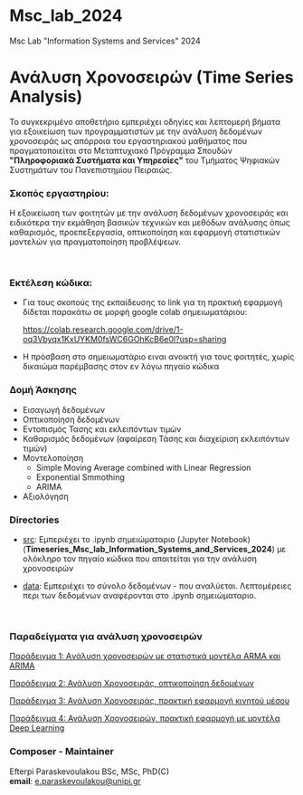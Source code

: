 # Msc_lab_2024
Msc Lab "Information Systems and Services" 2024


# Ανάλυση Χρονοσειρών (Τime Series Analysis)

Το συγκεκριμένο αποθετήριο εμπεριέχει οδηγίες και λεπτομερή βήματα για εξοικείωση των προγραμματιστών με την ανάλυση δεδομένων χρονοσειράς ως απόρροια του εργαστηριακού μαθήματος που πραγματοποιείται στο Μεταπτυχιακό Πρόγραμμα Σπουδών **"Πληροφοριακά Συστήματα και Υπηρεσίες"** του Τμήματος Ψηφιακών Συστημάτων του Πανεπιστημίου Πειραιώς.



### Σκοπός εργαστηρίου:

H εξοικείωση των φοιτητών με την ανάλυση δεδομένων χρονοσειράς και ειδικότερα την εκμάθηση βασικών τεχνικών και μεθόδων ανάλυσης όπως καθαρισμός, προεπεξεργασία, οπτικοποίηση και εφαρμογή στατιστικών μοντελών για πραγματοποίηση προβλέψεων.

<br>


### Εκτέλεση κώδικα:

- Για τους σκοπούς της εκπαίδευσης το link για τη πρακτική εφαρμογή δίδεται παρακάτω σε μορφή google colab σημειωματάριου:

    https://colab.research.google.com/drive/1-oq3Vbyqx1KxUYKM0fsWC6GOhKcB6e0l?usp=sharing 

- H πρόσβαση στο σημειωματάριο ειναι ανοικτή για τους φοιτητές, χωρίς δικαιώμα παρέμβασης στον εν λόγω πηγαίο κώδικα

### Δομή Άσκησης
- Εισαγωγή δεδομένων
- Οπτικοποίηση δεδομένων
- Εντοπισμός Τασης και εκλειπόντων τιμών
- Καθαρισμός δεδομένων (αφαίρεση Τάσης και διαχείριση εκλειπόντων τιμών)
- Μοντελοποίηση
    - Simple Moving Average combined with Linear Regression
    - Exponential Smmothing
    - ARIMA 
- Αξιολόγηση 

### Directories

- [src](src): Εμπεριέχει το .ipynb σημειώματαριο (Jupyter Notebook) (**Timeseries_Msc_lab_Information_Systems_and_Services_2024**) με ολόκληρο τον πηγαίο κώδικα που απαιτείται για την ανάλυση χρονοσειρών

- [data](data): Εμπεριέχει το σύνολο δεδομένων - που αναλύεται. Λεπτομέρειες περι των δεδομένων αναφέρονται στο .ipynb σημειώματαριο. 

<br>




### Παραδείγματα για ανάλυση χρονοσειρών

[Παράδειγμα 1: Aνάλυση χρονοσειρών με στατιστικά μοντέλα ARMA και ARIMA](https://www.kaggle.com/code/purvasingh/time-series-analysis-with-arma-and-arima)


[Παράδειγμα 2: Ανάλυση Χρονοσειράς, οπτικοποίηση δεδομένων](https://www.kaggle.com/code/smorika/eda-and-visualization-on-time-series-dataset)

[Παράδειγμα 3: Ανάλυση Χρονοσειράς, πρακτική εφαρμογή κινητού μέσου](https://www.kaggle.com/code/hackermanx/time-series-analysis-moving-average-methods)

[Παράδειγμα 4: Ανάλυση Χρονοσειρών, πρακτική εφαρμογή με μοντέλα Deep Learning](https://www.kaggle.com/code/dimitreoliveira/deep-learning-for-time-series-forecasting)




### Composer - Maintainer 

Efterpi Paraskevoulakou BSc, MSc, PhD(C) <br>
**email**: e.paraskevoulakou@unipi.gr 



